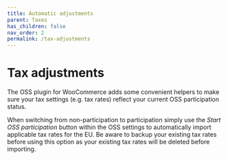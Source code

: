 ```yaml
---
title: Automatic adjustments
parent: Taxes
has_children: false
nav_order: 2
permalink: /tax-adjustments
---
```


# Tax adjustments

The OSS plugin for WooCommerce adds some convenient helpers to make sure your tax
settings (e.g. tax rates) reflect your current OSS participation status.  

When switching from non-participation to participation simply use the _Start OSS participation_
button within the OSS settings to automatically import applicable tax rates for the EU. Be aware to backup
your existing tax rates before using this option as your existing tax rates will be deleted before importing.